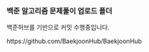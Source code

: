 ### 백준 알고리즘 문제풀이 업로드 폴더

<p>백준허브를 기반으로 커밋 수행중입니다.</p>
<p>https://github.com/BaekjoonHub/BaekjoonHub</p>
